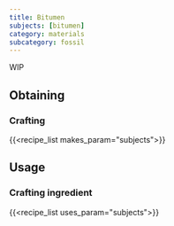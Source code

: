 ```yaml
---
title: Bitumen
subjects: [bitumen]
category: materials
subcategory: fossil
---
```


WIP

Obtaining
---------

### Crafting
{{<recipe_list makes_param="subjects">}}


Usage
-----

### Crafting ingredient
{{<recipe_list uses_param="subjects">}}
